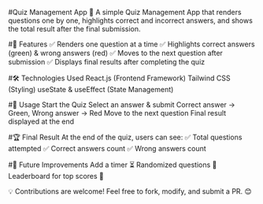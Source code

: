 
#Quiz Management App 🎯
A simple Quiz Management App that renders questions one by one, highlights correct and incorrect answers, and shows the total result after the final submission.

#🚀 Features
✅ Renders one question at a time
✅ Highlights correct answers (green) & wrong answers (red)
✅ Moves to the next question after submission
✅ Displays final results after completing the quiz

#🛠️ Technologies Used
React.js (Frontend Framework)
Tailwind CSS (Styling)
useState & useEffect (State Management)

#📜 Usage
Start the Quiz
Select an answer & submit
Correct answer → Green, Wrong answer → Red
Move to the next question
Final result displayed at the end

#🏆 Final Result
At the end of the quiz, users can see:
✅ Total questions attempted
✅ Correct answers count
✅ Wrong answers count

#🎯 Future Improvements
Add a timer ⏳
Randomized questions 🎲
Leaderboard for top scores 🏅

💡 Contributions are welcome! Feel free to fork, modify, and submit a PR. 😊